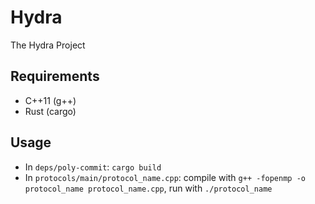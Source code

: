 # Hydra

The Hydra Project

## Requirements

- C++11 (g++)
- Rust (cargo)

## Usage

- In `deps/poly-commit`: `cargo build`
- In `protocols/main/protocol_name.cpp`: compile with `g++ -fopenmp -o protocol_name protocol_name.cpp`, run with `./protocol_name`

